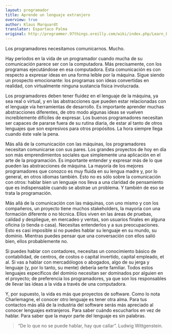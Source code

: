 ```yaml
---
layout: programador
title: Aprende un lenguaje extranjero
overview: true
author: Klaus Marquardt
translator: Espartaco Palma
original: http://programmer.97things.oreilly.com/wiki/index.php/Learn_Foreign_Languages
---
```


Los programadores necesitamos comunicarnos. Mucho.

Hay periodos en la vida de un programador cuando mucha de su
comunicación parece ser con la computadora. Más precisamente, con los
programas ejecutándose en esa computadora. Esta comunicación es con
respecto a expresar ideas en una forma leíble por la máquina. Sigue
siendo un prospecto emocionante: los programas son ideas convertidas en
realidad, con virtualmente ninguna sustancia física involucrada.

Los programadores deben tener fluidez en el lenguaje de la máquina, ya
sea real o virtual, y en las abstracciones que pueden estar relacionadas
con el lenguaje vía herramientas de desarrollo. Es importante aprender
muchas abstracciones diferentes, de otro modo algunas ideas se vuelven
increíblemente difíciles de expresar. Los buenos programadores necesitan
ser capaces de pararse fuera de su rutina diaria, de estar al tanto de
otros lenguajes que son expresivos para otros propósitos. La hora
siempre llega cuando éste vale la pena.

Más allá de la comunicación con las máquinas, los programadores
necesitan comunicarse con sus pares. Los grandes proyectos de hoy en día
son más emprendimientos sociales que simplemente una aplicación en el
arte de la programación. Es importante entender y expresar más de lo que
pueden las abstracciones de máquina. La mayoría de los mejores
programadores que conozco es muy fluida en su lengua madre y, por lo
general, en otros idiomas también. Esto no es sólo sobre la comunicación
con otros: hablar bien un lenguaje nos lleva a una claridad de
pensamiento que es indispensable cuando se abstrae un problema. Y
también de eso se trata la programación.

Más allá de la comunicación con las máquinas, con uno mismo y con los
compañeros, un proyecto tiene muchos stakeholders, la mayoría con una
formación diferente o no técnica. Ellos viven en las áreas de pruebas,
calidad y despliegue, en mercadeo y ventas, son usuarios finales en
alguna oficina (o tienda o casa). Necesitas entenderlos y a sus
preocupaciones. Esto es casi imposible si no puedes hablar su lenguaje
en su mundo, su dominio. Mientras puedes pensar que una conversación con
ellos salió bien, ellos probablemente no.

Si puedes hablar con contadores, necesitas un conocimiento básico de
contabilidad, de centros, de costos o capital invertido, capital
empleado, et al. Si vas a hablar con mercadólogos o abogados, algo de su
jerga y lenguaje (y, por lo tanto, su mente) debería serte familiar.
Todos estos lenguajes específicos del dominio necesitan ser dominados
por alguien en el proyecto; de preferencia los programadores, ya que son
los responsables de llevar las ideas a la vida a través de una
computadora.

Y, por supuesto, la vida es más que proyectos de software. Como lo nota
Charlemagne, el conocer otro lenguaje es tener otra alma. Para tus
contactos más allá de la industria del software serás más apreciado al
conocer lenguajes extranjeros. Para saber cuándo escucharlos en vez de
hablar. Para saber que la mayor parte del lenguaje es sin palabras.

> “De lo que no se puede hablar, hay que callar”. Ludwig Wittgenstein.

